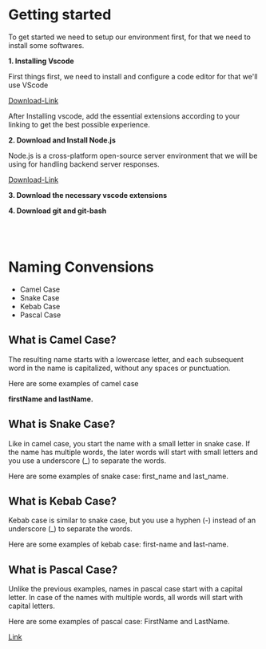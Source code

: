 # Getting started

To get started we need to setup our environment first, for that we need to install some softwares.

**1. Installing Vscode**

First things first, we need to install and configure a code editor for that we'll use VScode 

[Download-Link](https://code.visualstudio.com/download)

After Installing vscode, add the essential extensions according to your linking to get the best possible experience.

**2. Download and Install Node.js**

Node.js is a cross-platform open-source server environment that we will be using for handling backend server responses.

[Download-Link](https://nodejs.org/en/download/)

**3. Download the necessary vscode extensions**

**4. Download git and git-bash**


<br><br>

# Naming Convensions

- Camel Case
- Snake Case
- Kebab Case
- Pascal Case

## What is Camel Case?
The resulting name starts with a lowercase letter, and each subsequent word in the name is capitalized, without any spaces or punctuation.

Here are some examples of camel case

**firstName and lastName.**

## What is Snake Case?
Like in camel case, you start the name with a small letter in snake case. If the name has multiple words, the later words will start with small letters and you use a underscore (_) to separate the words.

Here are some examples of snake case: first_name and last_name.

## What is Kebab Case?
Kebab case is similar to snake case, but you use a hyphen (-) instead of an underscore (_) to separate the words.

Here are some examples of kebab case: first-name and last-name.

## What is Pascal Case?
Unlike the previous examples, names in pascal case start with a capital letter. In case of the names with multiple words, all words will start with capital letters.

Here are some examples of pascal case: FirstName and LastName.

[Link](https://www.freecodecamp.org/news/programming-naming-conventions-explained/)